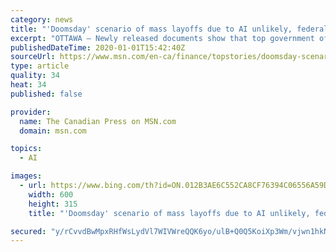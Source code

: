 ```yaml
---
category: news
title: "'Doomsday' scenario of mass layoffs due to AI unlikely, federal documents say"
excerpt: "OTTAWA — Newly released documents show that top government officials believe there is no imminent threat that artificial intelligence and robots will displace large segments of the Canadian workforce."
publishedDateTime: 2020-01-01T15:42:40Z
sourceUrl: https://www.msn.com/en-ca/finance/topstories/doomsday-scenario-of-mass-layoffs-due-to-ai-unlikely-federal-documents-say/ar-BBYwkVN
type: article
quality: 34
heat: 34
published: false

provider:
  name: The Canadian Press on MSN.com
  domain: msn.com

topics:
  - AI

images:
  - url: https://www.bing.com/th?id=ON.012B3AE6C552CA8CF76394C06556A59D
    width: 600
    height: 315
    title: "'Doomsday' scenario of mass layoffs due to AI unlikely, federal documents say"

secured: "y/rCvvdBwMpxRHfWsLydVl7WIVWreQQK6yo/ulB+Q0Q5KoiXp3Wm/vjwn1hkNadbojqmdaW2ctPxW2hZwpGfmqursqfw5eglObw7WtV8r77i3Bo0FrwibmLqH2Os027yxNr4iMvsHb595JohhCD1N06K+SvG8B20bxb4yZmtJKgrvXWDzC8FTEiSzlMr7g46cjXEdnvY/sgHEBApmzoOz9FsxsPrC75PD/ZHkRdXGLLpNcl5ArkNAaKU17Ldo+W0PPGdXsNnS3VNL9Gj141Qdw==;Gei6E/Kv3OE9YAgS6lAwQw=="
---
```



